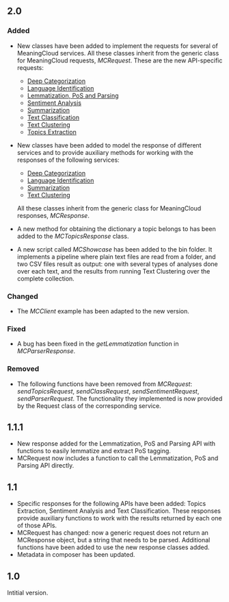 ## 2.0

### Added

-  New classes have been added to implement the requests for several of MeaningCloud services. All these classes inherit from the generic class for MeaningCloud requests, *MCRequest*. These are the new API-specific requests:
    -  [Deep Categorization](https://www.meaningcloud.com/developer/deep-categorization)
    -  [Language Identification](https://www.meaningcloud.com/developer/language-identification)
    -  [Lemmatization, PoS and Parsing](https://www.meaningcloud.com/developer/lemmatization-pos-parsing)
    -  [Sentiment Analysis](https://www.meaningcloud.com/developer/sentiment-analysis)
    -  [Summarization](https://www.meaningcloud.com/developer/summarization)
    -  [Text Classification](https://www.meaningcloud.com/developer/text-classification)
    -  [Text Clustering](https://www.meaningcloud.com/developer/text-clustering)
    -  [Topics Extraction](https://www.meaningcloud.com/developer/topics-extraction)
- New classes have been added to model the response of different services and to provide auxiliary methods for working with the responses of the following services:
    -  [Deep Categorization](https://www.meaningcloud.com/developer/deep-categorization)
    -  [Language Identification](https://www.meaningcloud.com/developer/language-identification)
    -  [Summarization](https://www.meaningcloud.com/developer/summarization)
    -  [Text Clustering](https://www.meaningcloud.com/developer/text-clustering)
    
    All these classes inherit from the generic class for MeaningCloud responses, *MCResponse*.

- A new method for obtaining the dictionary a topic belongs to has been added to the *MCTopicsResponse* class.
- A new script called *MCShowcase* has been added to the bin folder.  It implements a pipeline where plain text files are read from a folder, and two CSV files result as output: one with several types of analyses done over each text, and the results from running Text Clustering over the complete collection.


### Changed

- The *MCClient* example has been adapted to the new version.

### Fixed
- A bug has been fixed in the *getLemmatization* function in *MCParserResponse*.


### Removed

- The following functions have been removed from *MCRequest*: *sendTopicsRequest*, *sendClassRequest*, *sendSentimentRequest*, *sendParserRequest*. The functionality they implemented is now provided by the Request class of the corresponding service.



## 1.1.1

- New response added for the Lemmatization, PoS and Parsing API with functions to easily lemmatize and extract PoS tagging.
- MCRequest now includes a function to call the Lemmatization, PoS and Parsing API directly.

## 1.1

- Specific responses for the following APIs have been added: Topics Extraction, Sentiment Analysis and Text Classification. These responses provide auxiliary functions to work with the results returned by each one of those APIs.
- MCRequest has changed: now a generic request does not return an MCResponse object, but a string that needs to be parsed. Additional functions have been added to use the new response classes added.
- Metadata in composer has been updated.


## 1.0

Intitial version.
 
